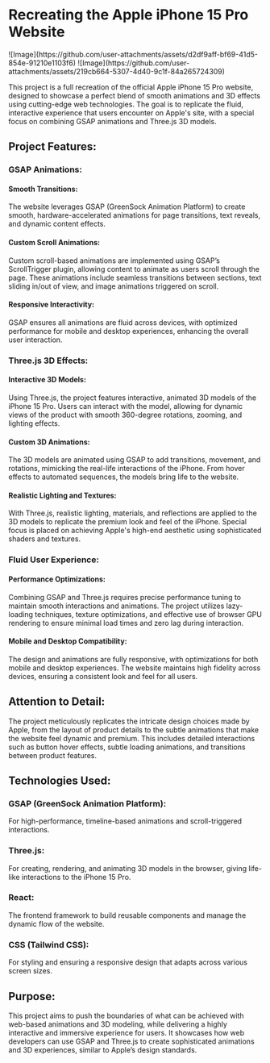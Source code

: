 <h1>Recreating the Apple iPhone 15 Pro Website</h1>
![Image](https://github.com/user-attachments/assets/d2df9aff-bf69-41d5-854e-91210e1103f6)
![Image](https://github.com/user-attachments/assets/219cb664-5307-4d40-9c1f-84a265724309)

This project is a full recreation of the official Apple iPhone 15 Pro website, designed to showcase a perfect blend of smooth animations and 3D effects using cutting-edge web technologies. The goal is to replicate the fluid, interactive experience that users encounter on Apple's site, with a special focus on combining GSAP animations and Three.js 3D models.

<h2>Project Features:</h2>
<h3>GSAP Animations:</h3>

<h4>Smooth Transitions:</h4> The website leverages GSAP (GreenSock Animation Platform) to create smooth, hardware-accelerated animations for page transitions, text reveals, and dynamic content effects.
<h4>Custom Scroll Animations:</h4> Custom scroll-based animations are implemented using GSAP’s ScrollTrigger plugin, allowing content to animate as users scroll through the page. These animations include seamless transitions between sections, text sliding in/out of view, and image animations triggered on scroll.
<h4>Responsive Interactivity:</h4> GSAP ensures all animations are fluid across devices, with optimized performance for mobile and desktop experiences, enhancing the overall user interaction.
<h3>Three.js 3D Effects:</h3>

<h4>Interactive 3D Models:</h4> Using Three.js, the project features interactive, animated 3D models of the iPhone 15 Pro. Users can interact with the model, allowing for dynamic views of the product with smooth 360-degree rotations, zooming, and lighting effects.
<h4>Custom 3D Animations:</h4> The 3D models are animated using GSAP to add transitions, movement, and rotations, mimicking the real-life interactions of the iPhone. From hover effects to automated sequences, the models bring life to the website.
<h4>Realistic Lighting and Textures:</h4> With Three.js, realistic lighting, materials, and reflections are applied to the 3D models to replicate the premium look and feel of the iPhone. Special focus is placed on achieving Apple's high-end aesthetic using sophisticated shaders and textures.
<h3>Fluid User Experience:</h3>

<h4>Performance Optimizations:</h4> Combining GSAP and Three.js requires precise performance tuning to maintain smooth interactions and animations. The project utilizes lazy-loading techniques, texture optimizations, and effective use of browser GPU rendering to ensure minimal load times and zero lag during interaction.
<h4>Mobile and Desktop Compatibility:</h4> The design and animations are fully responsive, with optimizations for both mobile and desktop experiences. The website maintains high fidelity across devices, ensuring a consistent look and feel for all users.
<h2>Attention to Detail:</h2>

The project meticulously replicates the intricate design choices made by Apple, from the layout of product details to the subtle animations that make the website feel dynamic and premium. This includes detailed interactions such as button hover effects, subtle loading animations, and transitions between product features.
<h2>Technologies Used:</h2>
<h3>GSAP (GreenSock Animation Platform):</h3> For high-performance, timeline-based animations and scroll-triggered interactions.
<h3>Three.js:</h3> For creating, rendering, and animating 3D models in the browser, giving life-like interactions to the iPhone 15 Pro.
<h3>React:</h3> The frontend framework to build reusable components and manage the dynamic flow of the website.
<h3>CSS (Tailwind CSS):</h3> For styling and ensuring a responsive design that adapts across various screen sizes.
<h2>Purpose:</h2>
This project aims to push the boundaries of what can be achieved with web-based animations and 3D modeling, while delivering a highly interactive and immersive experience for users. It showcases how web developers can use GSAP and Three.js to create sophisticated animations and 3D experiences, similar to Apple’s design standards.



